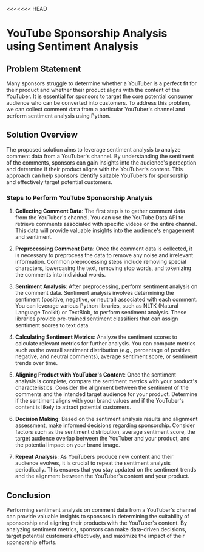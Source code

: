 <<<<<<< HEAD
# YouTube Sponsorship Analysis using Sentiment Analysis

## Problem Statement
Many sponsors struggle to determine whether a YouTuber is a perfect fit for their product and whether their product aligns with the content of the YouTuber. It is essential for sponsors to target the core potential consumer audience who can be converted into customers. To address this problem, we can collect comment data from a particular YouTuber's channel and perform sentiment analysis using Python.

## Solution Overview
The proposed solution aims to leverage sentiment analysis to analyze comment data from a YouTuber's channel. By understanding the sentiment of the comments, sponsors can gain insights into the audience's perception and determine if their product aligns with the YouTuber's content. This approach can help sponsors identify suitable YouTubers for sponsorship and effectively target potential customers.

### Steps to Perform YouTube Sponsorship Analysis

1. **Collecting Comment Data**: The first step is to gather comment data from the YouTuber's channel. You can use the YouTube Data API to retrieve comments associated with specific videos or the entire channel. This data will provide valuable insights into the audience's engagement and sentiment.

2. **Preprocessing Comment Data**: Once the comment data is collected, it is necessary to preprocess the data to remove any noise and irrelevant information. Common preprocessing steps include removing special characters, lowercasing the text, removing stop words, and tokenizing the comments into individual words.

3. **Sentiment Analysis**: After preprocessing, perform sentiment analysis on the comment data. Sentiment analysis involves determining the sentiment (positive, negative, or neutral) associated with each comment. You can leverage various Python libraries, such as NLTK (Natural Language Toolkit) or TextBlob, to perform sentiment analysis. These libraries provide pre-trained sentiment classifiers that can assign sentiment scores to text data.

4. **Calculating Sentiment Metrics**: Analyze the sentiment scores to calculate relevant metrics for further analysis. You can compute metrics such as the overall sentiment distribution (e.g., percentage of positive, negative, and neutral comments), average sentiment score, or sentiment trends over time.

5. **Aligning Product with YouTuber's Content**: Once the sentiment analysis is complete, compare the sentiment metrics with your product's characteristics. Consider the alignment between the sentiment of the comments and the intended target audience for your product. Determine if the sentiment aligns with your brand values and if the YouTuber's content is likely to attract potential customers.

6. **Decision Making**: Based on the sentiment analysis results and alignment assessment, make informed decisions regarding sponsorship. Consider factors such as the sentiment distribution, average sentiment score, the target audience overlap between the YouTuber and your product, and the potential impact on your brand image.

7. **Repeat Analysis**: As YouTubers produce new content and their audience evolves, it is crucial to repeat the sentiment analysis periodically. This ensures that you stay updated on the sentiment trends and the alignment between the YouTuber's content and your product.

## Conclusion
Performing sentiment analysis on comment data from a YouTuber's channel can provide valuable insights to sponsors in determining the suitability of sponsorship and aligning their products with the YouTuber's content. By analyzing sentiment metrics, sponsors can make data-driven decisions, target potential customers effectively, and maximize the impact of their sponsorship efforts.
